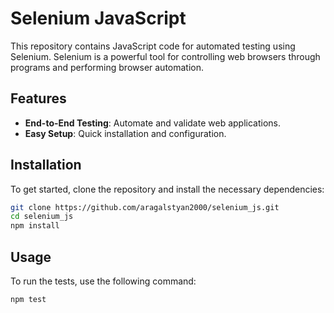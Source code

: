 # Selenium JavaScript

This repository contains JavaScript code for automated testing using Selenium. Selenium is a powerful tool for controlling web browsers through programs and performing browser automation.

## Features

- **End-to-End Testing**: Automate and validate web applications.
- **Easy Setup**: Quick installation and configuration.

## Installation

To get started, clone the repository and install the necessary dependencies:

```bash
git clone https://github.com/aragalstyan2000/selenium_js.git
cd selenium_js
npm install
```

## Usage

To run the tests, use the following command:

```bash
npm test
```

